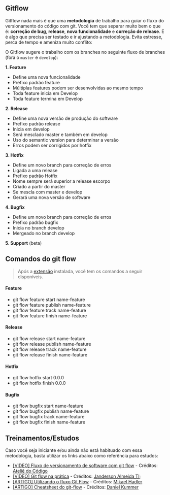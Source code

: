 ## Gitflow

Gitflow nada mais é que uma **metodologia** de trabalho para guiar o fluxo do versionamento do código com git. Você tem que separar muito bem o que é: **correção de bug**, **release**, **nova funcionalidade** e **correção de release**. E é algo que precisa ser testado e ir ajustando a metodologia. Evita estresse, perca de tempo e ameniza muito conflito:

O Gitflow sugere o trabalho com os branches no seguinte fluxo de branches (fora o `master` e `develop`):

**1. Feature**
   * Define uma nova funcionalidade
   * Prefixo padrão feature
   * Múltiplas features podem ser desenvolvidas ao mesmo tempo
   * Toda feature inicia em Develop
   * Toda feature termina em Develop

**2. Release**
   * Define uma nova versão de produção do software
   * Prefixo padrão release
   * Inicia em develop
   * Será mesclado master e também em develop
   * Uso do semantic version para determinar a versão
   * Erros podem ser corrigidos por hotfix

**3. Hotfix**
   * Define um novo branch para correção de erros
   * Ligada a uma release
   * Prefixo padrão Hotfix
   * Nome sempre será superior a release escorpo
   * Criado a partir do master
   * Se mescla com master e develop
   * Gerará uma nova versão de software

**4. Bugfix**
   * Define um novo branch para correção de erros
   * Prefixo padrão bugfix
   * Inicia no branch develop
   * Mergeado no branch develop

**5. Support** (beta)


## Comandos do git flow

> Após a [extensão](https://danielkummer.github.io/git-flow-cheatsheet/index.pt_BR.html#instalacao) instalada, você tem os comandos a seguir disponíveis.

#### Feature
  * git flow feature start name-feature
  * git flow feature publish name-feature
  * git flow feature track name-feature
  * git flow feature finish name-feature

#### Release
  * git flow release start name-feature
  * git flow release publish name-feature
  * git flow release track name-feature
  * git flow release finish name-feature

#### Hotfix
  * git flow hotfix start 0.0.0
  * git flow hotfix finish 0.0.0

#### Bugfix
  * git flow bugfix start name-feature
  * git flow bugfix publish name-feature
  * git flow bugfix track name-feature
  * git flow bugfix finish name-feature
  
## Treinamentos/Estudos

Caso você seja iniciante e/ou ainda não está habituado com essa metodologia, basta utilizar os links abaixo como referência para estudos:

  * [[VIDEO] Fluxo de versionamento de software com git flow](https://www.youtube.com/watch?v=0L1zx7l6JSc) - Créditos: [Ateliê do Código](https://www.youtube.com/channel/UCJtkz7su6iT_jZva5RoSZiQ)
  * [[VIDEO] Git flow na prática](https://www.youtube.com/watch?v=p1VAghNq-qg) - Créditos: [Janderson Almeida TI](https://www.youtube.com/channel/UCwU-2B-jnOX_3mz7NFsxO7g);
  * [[ARTIGO] Utilizando o fluxo Git Flow](https://medium.com/trainingcenter/utilizando-o-fluxo-git-flow-e63d5e0d5e04) - Créditos: [Mikael Hadler](https://medium.com/@cabrito?source=post_header_lockup)
  * [[ARTIGO] Cheatsheet do git-flow](http://danielkummer.github.io/git-flow-cheatsheet/index.pt_BR.html) - Créditos: [Daniel Kummer](https://github.com/danielkummer)